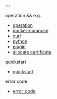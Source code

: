 ### ...

operation && e.g.
* [operation](./guide/zh-CN/operation-guide/operation.md)
* [docker-compose](./guide/zh-CN/operation-guide/docker-compose.md)
* [curl](./guide/zh-CN/operation-guide/curl.md)
* [python](./guide/zh-CN/operation-guide/python.md)
* [plugin](./guide/zh-CN/operation-guide/plugin.md)
* [allocate certificate](./guide/zh-CN/allocate_certificate/docs.md)

quickstart
* [quickstart](./guide/zh-CN/quickstart/quickstart.md)

error code
* [error_code](./guide/zh-CN/error_code_generated.md)